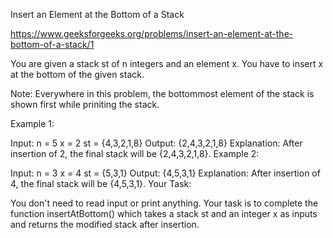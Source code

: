 Insert an Element at the Bottom of a Stack


https://www.geeksforgeeks.org/problems/insert-an-element-at-the-bottom-of-a-stack/1

You are given a stack st of n integers and an element x. You have to insert x at the bottom of the given stack. 

Note: Everywhere in this problem, the bottommost element of the stack is shown first while priniting the stack.

Example 1:

Input:
n = 5
x = 2
st = {4,3,2,1,8}
Output:
{2,4,3,2,1,8}
Explanation:
After insertion of 2, the final stack will be {2,4,3,2,1,8}.
Example 2:

Input:
n = 3
x = 4
st = {5,3,1}
Output:
{4,5,3,1}
Explanation:
After insertion of 4, the final stack will be {4,5,3,1}.
Your Task:

You don't need to read input or print anything. Your task is to complete the function insertAtBottom() which takes a stack st and an integer x as inputs and returns the modified stack after insertion.
